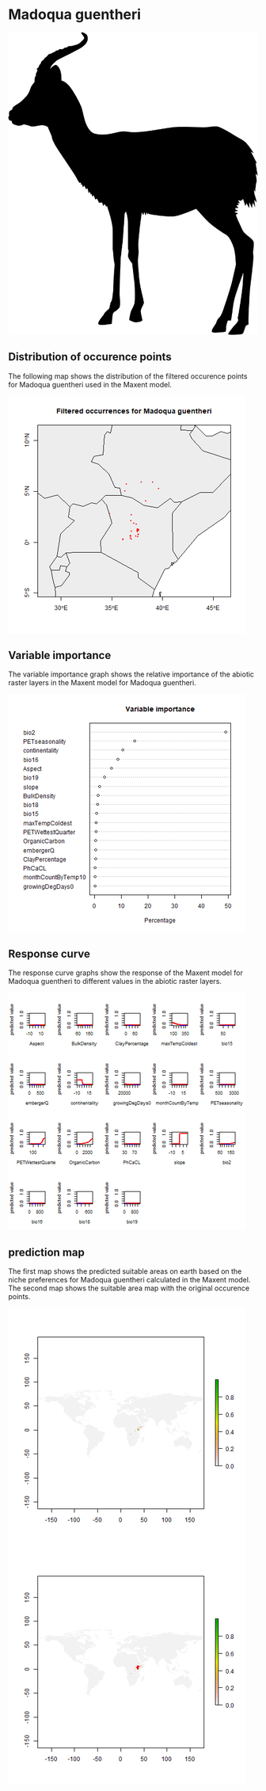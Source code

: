 # Madoqua guentheri 

![](image_taxa.png) 

## Distribution of occurence points 
The following map shows the distribution of the filtered occurence points for Madoqua guentheri used in the Maxent model. 

![](occurrences.png)
    
## Variable importance 
The variable importance graph shows the relative importance of the abiotic raster layers in the  Maxent model for Madoqua guentheri. 

![](valid_maxent_variable_importance.png)
    
## Response curve 
The response curve graphs show the response of the Maxent model for Madoqua guentheri to different values in the abiotic raster layers. 

![](valid_maxent_response_curve.png)
    
## prediction map 
The first map shows the predicted suitable areas on earth based on the niche preferences for Madoqua guentheri calculated in the Maxent model. The second map shows the suitable area map with the original occurence points.

![](prediction_map.png)
![](prediction_occurence_map.png)
    
